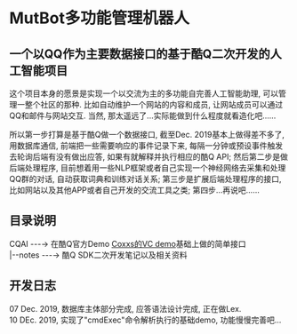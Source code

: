 # MutBot多功能管理机器人

## 一个以QQ作为主要数据接口的基于酷Q二次开发的人工智能项目

这个项目本身的愿景是实现一个以交流为主的多功能自完善人工智能助理, 可以管理一整个社区的那种. 比如自动维护一个网站的内容和成员, 让网站成员可以通过QQ和邮件与网站交互. 当然, 那太遥远了...实际能做到什么程度就看造化吧......

所以第一步打算是基于酷Q做一个数据接口, 截至Dec. 2019基本上做得差不多了, 用数据库通信, 前端把一些需要响应的事件记录下来, 每隔一分钟或预设事件触发去轮询后端有没有做出应答, 如果有就解释并执行相应的酷Q API; 然后第二步是做后端处理程序, 目前想着用一些NLP框架或者自己实现一个神经网络去采集和处理QQ群的对话, 自动获取词典和训练对话关系; 第三步是扩展后端处理程序的接口, 比如网站以及其他APP或者自己开发的交流工具之类; 第四步...再说吧......

## 目录说明

CQAI ---→ 在酷Q官方Demo [Coxxs的VC demo](https://github.com/CoolQ/cqsdk-vc "CoolQ/cqsdk-vc")基础上做的简单接口  
|--notes ---→ 酷Q SDK二次开发笔记以及相关资料  

## 开发日志

07 Dec. 2019, 数据库主体部分完成, 应答语法设计完成, 正在做Lex.  
10 DEc. 2019, 实现了"cmdExec"命令解析执行的基础demo, 功能慢慢完善吧...  
